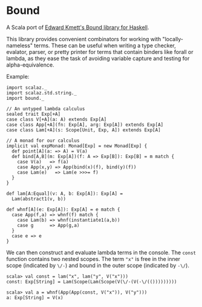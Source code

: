 Bound
=====

A Scala port of [Edward Kmett's Bound library for Haskell](https://github.com/ekmett/bound).

This library provides convenient combinators for working with "locally-nameless" terms. These can be useful when writing a type checker, evalator, parser, or pretty printer for terms that contain binders like forall or lambda, as they ease the task of avoiding variable capture and testing for alpha-equivalence.

Example:

    import scalaz._
    import scalaz.std.string._
    import bound._

    // An untyped lambda calculus
    sealed trait Exp[+A]
    case class V[+A](a: A) extends Exp[A]
    case class App[+A](fn: Exp[A], arg: Exp[A]) extends Exp[A]
    case class Lam[+A](s: Scope[Unit, Exp, A]) extends Exp[A]

    // A monad for our calculus
    implicit val expMonad: Monad[Exp] = new Monad[Exp] {
      def point[A](a: => A) = V(a)
      def bind[A,B](m: Exp[A])(f: A => Exp[B]): Exp[B] = m match {
        case V(a)   => f(a)
        case App(x,y) => App(bind(x)(f), bind(y)(f))
        case Lam(e)   => Lam(e >>>= f)
      }
    }

    def lam[A:Equal](v: A, b: Exp[A]): Exp[A] =
      Lam(abstract1(v, b))

    def whnf[A](e: Exp[A]): Exp[A] = e match {
      case App(f,a) => whnf(f) match {
        case Lam(b) => whnf(instantiate1(a,b))
        case g      => App(g,a)
      }
      case e => e
    }

We can then construct and evaluate lambda terms in the console. The `const` function contains two nested scopes. The term `"x"` is free in the inner scope (indicated by `\/-`) and bound in the outer scope (indicated by `-\/`).

    scala> val const = lam("x", lam("y", V("x")))
    const: Exp[String] = Lam(Scope(Lam(Scope(V(\/-(V(-\/(()))))))))

    scala> val a = whnf(App(App(const, V("x")), V("y")))
    a: Exp[String] = V(x)


